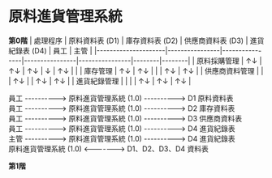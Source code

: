 # 原料進貨管理系統


**第0階**
| 處理程序             | 原料資料表 (D1) | 庫存資料表 (D2) | 供應商資料表 (D3) | 進貨紀錄表 (D4) | 員工   | 主管   |
|---------------------|----------------|----------------|----------------|----------------|--------|--------|
| 原料採購管理         | ↑↓            | ↑↓            | ↑↓            | ↓              | ↑↓     |        |
| 庫存管理             | ↑↓            | ↑↓            |                |                | ↑↓     | ↑↓     |
| 供應商資料管理       |                |                | ↑↓            |                | ↑↓     | ↑↓     |
| 進貨紀錄管理         |                |                |                | ↑↓             | ↑↓     | ↑↓     |

員工 ----------> 原料進貨管理系統 (1.0) ----------> D1 原料資料表  
員工 ----------> 原料進貨管理系統 (1.0) ----------> D2 庫存資料表  
員工 ----------> 原料進貨管理系統 (1.0) ----------> D3 供應商資料表  
員工 ----------> 原料進貨管理系統 (1.0) ----------> D4 進貨紀錄表  
主管 ----------> 原料進貨管理系統 (1.0) ----------> D4 進貨紀錄表  
原料進貨管理系統 (1.0) <-------> D1、D2、D3、D4 資料表

**第1階**




